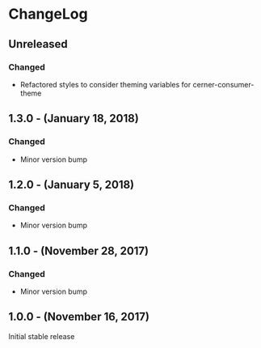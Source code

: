 ChangeLog
=========

Unreleased
-----------------
### Changed
* Refactored styles to consider theming variables for cerner-consumer-theme

1.3.0 - (January 18, 2018)
------------------
### Changed
* Minor version bump

1.2.0 - (January 5, 2018)
------------------
### Changed
* Minor version bump

1.1.0 - (November 28, 2017)
------------------
### Changed
* Minor version bump

1.0.0 - (November 16, 2017)
------------------
Initial stable release
